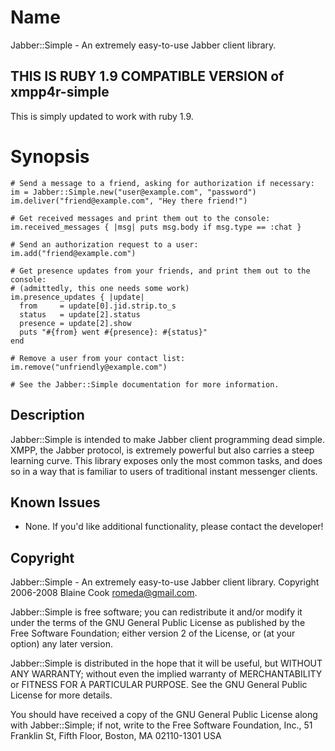 # Name

Jabber::Simple - An extremely easy-to-use Jabber client library.

## THIS IS RUBY 1.9 COMPATIBLE VERSION of xmpp4r-simple

This is simply updated to work with ruby 1.9.

# Synopsis
    
    # Send a message to a friend, asking for authorization if necessary:
    im = Jabber::Simple.new("user@example.com", "password")
    im.deliver("friend@example.com", "Hey there friend!")

    # Get received messages and print them out to the console:
    im.received_messages { |msg| puts msg.body if msg.type == :chat }

    # Send an authorization request to a user:
    im.add("friend@example.com")

    # Get presence updates from your friends, and print them out to the console:
    # (admittedly, this one needs some work)
    im.presence_updates { |update|
      from     = update[0].jid.strip.to_s
      status   = update[2].status
      presence = update[2].show
      puts "#{from} went #{presence}: #{status}"
    end

    # Remove a user from your contact list:
    im.remove("unfriendly@example.com")

    # See the Jabber::Simple documentation for more information.


## Description

Jabber::Simple is intended to make Jabber client programming dead simple. XMPP,
the Jabber protocol, is extremely powerful but also carries a steep learning
curve. This library exposes only the most common tasks, and does so in a way
that is familiar to users of traditional instant messenger clients.

## Known Issues

* None. If you'd like additional functionality, please contact the developer!

## Copyright

Jabber::Simple - An extremely easy-to-use Jabber client library.
Copyright 2006-2008 Blaine Cook <romeda@gmail.com>.

Jabber::Simple is free software; you can redistribute it and/or modify
it under the terms of the GNU General Public License as published by
the Free Software Foundation; either version 2 of the License, or
(at your option) any later version.

Jabber::Simple is distributed in the hope that it will be useful,
but WITHOUT ANY WARRANTY; without even the implied warranty of
MERCHANTABILITY or FITNESS FOR A PARTICULAR PURPOSE.  See the
GNU General Public License for more details.

You should have received a copy of the GNU General Public License
along with Jabber::Simple; if not, write to the Free Software
Foundation, Inc., 51 Franklin St, Fifth Floor, Boston, MA  02110-1301  USA
